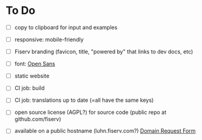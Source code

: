 # To Do

- [ ] copy to clipboard for input and examples
- [ ] responsive: mobile-friendly
- [ ] Fiserv branding (favicon, title, "powered by" that links to dev docs, etc)
- [ ] font: [Open Sans](https://fonts.google.com/specimen/Open+Sans)
- [ ] static website
- [ ] CI job: build
- [ ] CI job: translations up to date (=all have the same keys)
- [ ] open source license (AGPL?) for source code (public repo at github.com/fiserv)
- [ ] available on a public hostname (luhn.fiserv.com?)  [Domain Request Form](https://fiservcorp.sharepoint.com/sites/fuel-fiserv-brand/SitePages/Domain-Request-Form.aspx)


